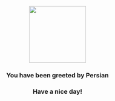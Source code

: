 <p align="center">
    <img src="https://raw.githubusercontent.com/PokeAPI/sprites/master/sprites/pokemon/53.png" width="150" height="150">
</p>
<h3 align="center">You have been greeted by  <b>Persian</b></h3>
<h3 align="center">Have a nice day!</h3>
